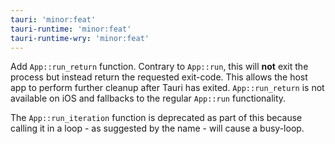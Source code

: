 ```yaml
---
tauri: 'minor:feat'
tauri-runtime: 'minor:feat'
tauri-runtime-wry: 'minor:feat'
---
```


Add `App::run_return` function. Contrary to `App::run`, this will **not** exit the process but instead return the requested exit-code. This allows the host app to perform further cleanup after Tauri has exited. `App::run_return` is not available on iOS and fallbacks to the regular `App::run` functionality.

The `App::run_iteration` function is deprecated as part of this because calling it in a loop - as suggested by the name - will cause a busy-loop.
